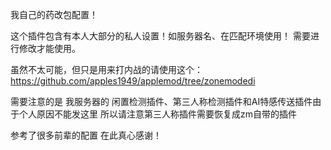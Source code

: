 我自己的药改包配置！  

这个插件包含有本人大部分的私人设置！如服务器名、在匹配环境使用！ 需要进行修改才能使用。  

虽然不太可能，但只是用来打内战的请使用这个：https://github.com/apples1949/applemod/tree/zonemodedi  

需要注意的是 我服务器的 闲置检测插件、第三人称检测插件和AI特感传送插件由于个人原因不能发这里 所以请注意第三人称插件需要恢复成zm自带的插件  

参考了很多前辈的配置 在此真心感谢！